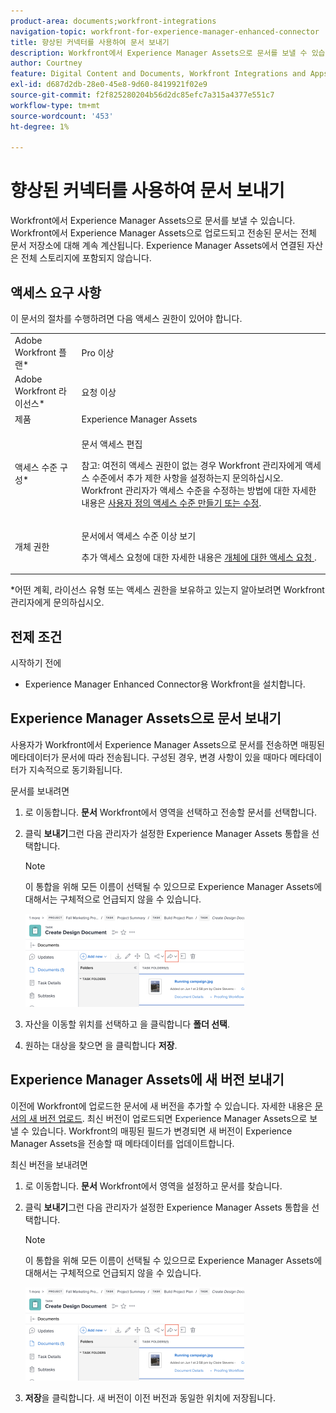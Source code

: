 ```yaml
---
product-area: documents;workfront-integrations
navigation-topic: workfront-for-experience-manager-enhanced-connector
title: 향상된 커넥터를 사용하여 문서 보내기
description: Workfront에서 Experience Manager Assets으로 문서를 보낼 수 있습니다. Workfront에서 Experience Manager Assets으로 업로드되고 전송된 문서는 전체 문서 저장소에 대해 계속 계산됩니다. Experience Manager Assets에서 연결된 자산은 전체 스토리지에 포함되지 않습니다.
author: Courtney
feature: Digital Content and Documents, Workfront Integrations and Apps
exl-id: d687d2db-28e0-45e8-9d60-8419921f02e9
source-git-commit: f2f825280204b56d2dc85efc7a315a4377e551c7
workflow-type: tm+mt
source-wordcount: '453'
ht-degree: 1%

---
```


# 향상된 커넥터를 사용하여 문서 보내기

Workfront에서 Experience Manager Assets으로 문서를 보낼 수 있습니다. Workfront에서 Experience Manager Assets으로 업로드되고 전송된 문서는 전체 문서 저장소에 대해 계속 계산됩니다. Experience Manager Assets에서 연결된 자산은 전체 스토리지에 포함되지 않습니다.

## 액세스 요구 사항

이 문서의 절차를 수행하려면 다음 액세스 권한이 있어야 합니다.

<table style="table-layout:auto"> 
 <col> 
 <col> 
 <tbody> 
  <tr> 
   <td role="rowheader">Adobe Workfront 플랜*</td> 
   <td> <p>Pro 이상</p> </td> 
  </tr> 
  <tr> 
   <td role="rowheader">Adobe Workfront 라이선스*</td> 
   <td> <p>요청 이상</p> </td> 
  </tr> 
  <tr> 
   <td role="rowheader">제품</td> 
   <td>Experience Manager Assets </td> 
  </tr> 
  <tr> 
   <td role="rowheader">액세스 수준 구성*</td> 
   <td> <p>문서 액세스 편집</p> <p>참고: 여전히 액세스 권한이 없는 경우 Workfront 관리자에게 액세스 수준에서 추가 제한 사항을 설정하는지 문의하십시오. Workfront 관리자가 액세스 수준을 수정하는 방법에 대한 자세한 내용은 <a href="../../../administration-and-setup/add-users/configure-and-grant-access/create-modify-access-levels.md" class="MCXref xref">사용자 정의 액세스 수준 만들기 또는 수정</a>.</p> </td> 
  </tr> 
  <tr> 
   <td role="rowheader">개체 권한</td> 
   <td> <p>문서에서 액세스 수준 이상 보기</p> <p>추가 액세스 요청에 대한 자세한 내용은 <a href="../../../workfront-basics/grant-and-request-access-to-objects/request-access.md" class="MCXref xref">개체에 대한 액세스 요청 </a>.</p> </td> 
  </tr> 
 </tbody> 
</table>

&#42;어떤 계획, 라이선스 유형 또는 액세스 권한을 보유하고 있는지 알아보려면 Workfront 관리자에게 문의하십시오.

## 전제 조건

시작하기 전에

* Experience Manager Enhanced Connector용 Workfront을 설치합니다.

## Experience Manager Assets으로 문서 보내기

사용자가 Workfront에서 Experience Manager Assets으로 문서를 전송하면 매핑된 메타데이터가 문서에 따라 전송됩니다. 구성된 경우, 변경 사항이 있을 때마다 메타데이터가 지속적으로 동기화됩니다.

문서를 보내려면

1. 로 이동합니다. **문서** Workfront에서 영역을 선택하고 전송할 문서를 선택합니다.
1. 클릭 **보내기**&#x200B;그런 다음 관리자가 설정한 Experience Manager Assets 통합을 선택합니다.

   >[!NOTE]
   >
   >이 통합을 위해 모든 이름이 선택될 수 있으므로 Experience Manager Assets에 대해서는 구체적으로 언급되지 않을 수 있습니다.

   ![](assets/copy-of-send-to-in-toolbar-350x149.png)

1. 자산을 이동할 위치를 선택하고 을 클릭합니다 **폴더 선택**.
1. 원하는 대상을 찾으면 을 클릭합니다 **저장**.

## Experience Manager Assets에 새 버전 보내기

이전에 Workfront에 업로드한 문서에 새 버전을 추가할 수 있습니다. 자세한 내용은 [문서의 새 버전 업로드](../../../documents/managing-documents/upload-new-document-version.md). 최신 버전이 업로드되면 Experience Manager Assets으로 보낼 수 있습니다. Workfront의 매핑된 필드가 변경되면 새 버전이 Experience Manager Assets을 전송할 때 메타데이터를 업데이트합니다.

최신 버전을 보내려면

1. 로 이동합니다. **문서** Workfront에서 영역을 설정하고 문서를 찾습니다.
1. 클릭 **보내기**&#x200B;그런 다음 관리자가 설정한 Experience Manager Assets 통합을 선택합니다.

   >[!NOTE]
   >
   >이 통합을 위해 모든 이름이 선택될 수 있으므로 Experience Manager Assets에 대해서는 구체적으로 언급되지 않을 수 있습니다.

   ![](assets/copy-of-send-to-in-toolbar-350x149.png)

1. **저장**&#x200B;을 클릭합니다. 새 버전이 이전 버전과 동일한 위치에 저장됩니다.

